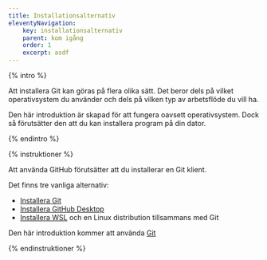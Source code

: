 ```yaml
---
title: Installationsalternativ
eleventyNavigation:
    key: installationsalternativ
    parent: kom igång
    order: 1
    excerpt: asdf
---
```


{% intro %}

Att installera Git kan göras på flera olika sätt. Det beror dels på vilket operativsystem du använder och dels på vilken typ av arbetsflöde du vill ha.

Den här introduktion är skapad för att fungera oavsett operativsystem. Dock så förutsätter den att du kan installera program på din dator.

{% endintro %}

{% instruktioner %}

Att använda GitHub förutsätter att du installerar en Git klient.

Det finns tre vanliga alternativ:

* [Installera Git](/introduktion/kom-igang/git/)
* [Installera GitHub Desktop](/introduktion/kom-igang/github-desktop/)
* [Installera WSL](/introduktion/kom-igang/wsl/) och en Linux distribution tillsammans med Git

Den här introduktion kommer att använda [Git](https://git-scm.com/downloads)

{% endinstruktioner %}